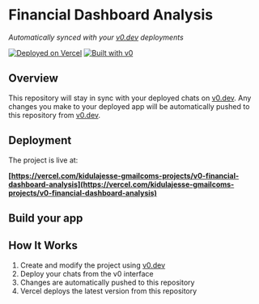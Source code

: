 # Financial Dashboard Analysis

*Automatically synced with your [v0.dev](https://v0.dev) deployments*

[![Deployed on Vercel](https://img.shields.io/badge/Deployed%20on-Vercel-black?style=for-the-badge&logo=vercel)](https://vercel.com/kidulajesse-gmailcoms-projects/v0-financial-dashboard-analysis)
[![Built with v0](https://img.shields.io/badge/Built%20with-v0.dev-black?style=for-the-badge)](https://v0.dev/chat/projects/nvgqoyqPkxq)

## Overview

This repository will stay in sync with your deployed chats on [v0.dev](https://v0.dev).
Any changes you make to your deployed app will be automatically pushed to this repository from [v0.dev](https://v0.dev).

## Deployment

The project is live at:

**[https://vercel.com/kidulajesse-gmailcoms-projects/v0-financial-dashboard-analysis](https://vercel.com/kidulajesse-gmailcoms-projects/v0-financial-dashboard-analysis)**

## Build your app

## How It Works

1. Create and modify the project using [v0.dev](https://v0.dev)
2. Deploy your chats from the v0 interface
3. Changes are automatically pushed to this repository
4. Vercel deploys the latest version from this repository
